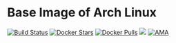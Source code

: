 # Base Image of Arch Linux
[![Build Status](https://travis-ci.org/trileg/arch-base.svg?branch=master)](https://travis-ci.org/trileg/arch-base)
[![Docker Stars](https://img.shields.io/docker/stars/trileg/arch-base.svg?maxAge=2592000)](https://hub.docker.com/r/trileg/arch-base/)
[![Docker Pulls](https://img.shields.io/docker/pulls/trileg/arch-base.svg?maxAge=2592000)](https://hub.docker.com/r/trileg/arch-base/)
[![](https://imagelayers.io/badge/trileg/arch-base:latest.svg)](https://imagelayers.io/?images=trileg/arch-base:latest 'Get your own badge on imagelayers.io')
[![AMA](https://img.shields.io/badge/ask%20me-anything-0e7fc0.svg)](https://github.com/trileg/ama)
